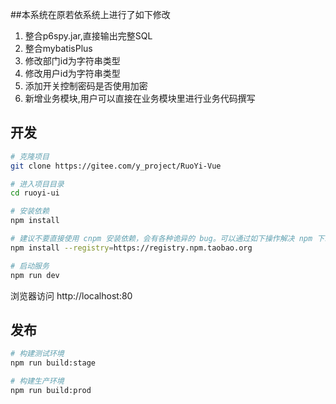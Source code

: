 ##本系统在原若依系统上进行了如下修改

1. 整合p6spy.jar,直接输出完整SQL
2. 整合mybatisPlus
3. 修改部门id为字符串类型
4. 修改用户id为字符串类型
5. 添加开关控制密码是否使用加密
6. 新增业务模块,用户可以直接在业务模块里进行业务代码撰写

## 开发

```bash
# 克隆项目
git clone https://gitee.com/y_project/RuoYi-Vue

# 进入项目目录
cd ruoyi-ui

# 安装依赖
npm install

# 建议不要直接使用 cnpm 安装依赖，会有各种诡异的 bug。可以通过如下操作解决 npm 下载速度慢的问题
npm install --registry=https://registry.npm.taobao.org

# 启动服务
npm run dev
```

浏览器访问 http://localhost:80

## 发布

```bash
# 构建测试环境
npm run build:stage

# 构建生产环境
npm run build:prod
```